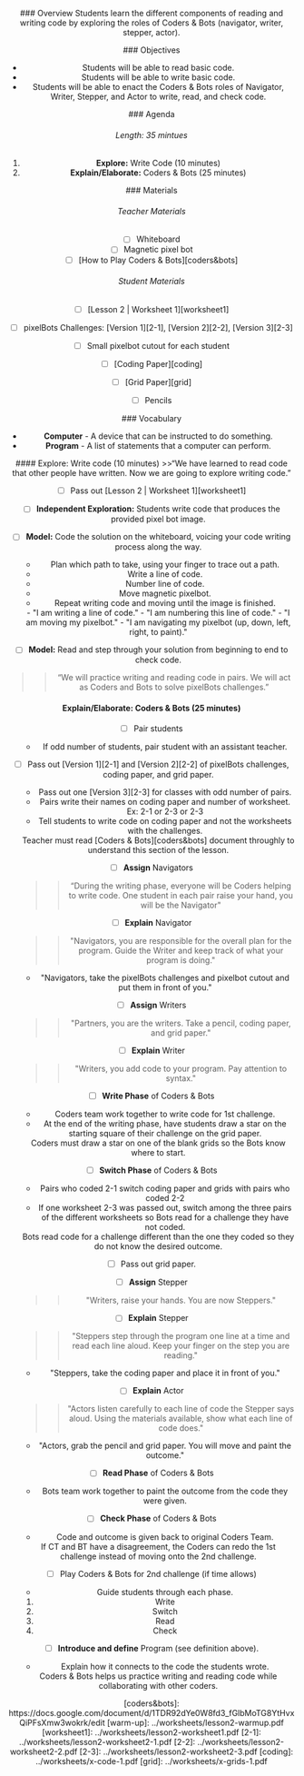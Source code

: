 <header title='Write Some Code' subtitle='Lesson 2' bgColor='#C2DACC'/>

<notable>

<iconp src='/icons/activity.png'>### Overview</iconp>
Students learn the different components of reading and writing code by exploring the roles of Coders & Bots (navigator, writer, stepper, actor).

<iconp src='/icons/objectives.png'>### Objectives</iconp>
- Students will be able to read basic code.
- Students will be able to write basic code.
- Students will be able to enact the Coders & Bots roles of Navigator, Writer, Stepper, and Actor to write, read, and check code.

<iconp src='/icons/agenda.png'>### Agenda</iconp>

###### Length: 35 mintues
1. **Explore:** Write Code (10 minutes)
1. **Explain/Elaborate:** Coders & Bots (25 minutes)


<note>

<iconp src='/icons/materials.png'>### Materials</iconp>

###### Teacher Materials
- [ ] Whiteboard
- [ ] Magnetic pixel bot
- [ ] [How to Play Coders & Bots][coders&bots]

###### Student Materials
- [ ] [Lesson 2 | Worksheet 1][worksheet1]
- [ ] pixelBots Challenges: [Version 1][2-1], [Version 2][2-2], [Version 3][2-3]
- [ ] Small pixelbot cutout for each student
- [ ] [Coding Paper][coding]
- [ ] [Grid Paper][grid]
- [ ] Pencils



<iconp src='/icons/vocab.png'>### Vocabulary</iconp>
- **Computer** - A device that can be instructed to do something.
- **Program** - A list of statements that a computer can perform.

</note>
<pagebreak/>
#### Explore: Write code (10 minutes)
>>“We have learned to read code that other people have written. Now we are going to explore writing code.”

- [ ] Pass out [Lesson 2 | Worksheet 1][worksheet1]
- [ ] **Independent Exploration:** Students write code that produces the provided pixel bot image.
- [ ] **Model:** Code the solution on the whiteboard, voicing your code writing process along the way.
  - Plan which path to take, using your finger to trace out a path.
  - Write a line of code.
  - Number line of code.
  - Move magnetic pixelbot.
  - Repeat writing code and moving until the image is finished.

  <note type="tip" title="Tip: Narrate">
  - "I am writing a line of code."
  - "I am numbering this line of code."
  - "I am moving my pixelbot."
  - "I am navigating my pixelbot (up, down, left, right, to paint)."
  </note>

- [ ] **Model:** Read and step through your solution from beginning to end to check code.

>> “We will practice writing and reading code in pairs. We will act as Coders and Bots to solve pixelBots challenges.”

#### Explain/Elaborate: Coders & Bots (25 minutes)

- [ ] Pair students
  - If odd number of students, pair student with an assistant teacher.

- [ ] Pass out [Version 1][2-1] and [Version 2][2-2] of pixelBots challenges, coding paper, and grid paper.  
  - Pass out one [Version 3][2-3] for classes with odd number of pairs.
  - Pairs write their names on coding paper and number of worksheet. Ex: 2-1 or 2-3 or 2-3
  - Tell students to write code on coding paper and not the worksheets with the challenges.

  <note type="tip" title="Tip: Read Coders & Bots">
  Teacher must read [Coders & Bots][coders&bots] document throughly to understand this section of the lesson.
  </note>


- [ ] **Assign** Navigators
  >>“During the writing phase, everyone will be Coders helping to write code. One student in each pair raise your hand, you will be the Navigator"

- [ ] **Explain** Navigator
  >> "Navigators, you are responsible for the overall plan for the program. Guide the Writer and keep track of what your program is doing."
  - "Navigators, take the pixelBots challenges and pixelbot cutout and put them in front of you."

- [ ] **Assign** Writers
  >>"Partners, you are the writers. Take a pencil, coding paper, and grid paper."

- [ ] **Explain** Writer
  >>"Writers, you add code to your program. Pay attention to syntax."

- [ ] **Write Phase** of Coders & Bots
  - Coders team work together to write code for 1st challenge.
  - At the end of the writing phase, have students draw a star on the starting square of their challenge on the grid paper.

  <note type="tip" title="Tip: Draw Star">
  Coders must draw a star on one of the blank grids so the Bots know where to start.
  </note>


- [ ] **Switch Phase** of Coders & Bots
  - Pairs who coded 2-1 switch coding paper and grids with pairs who coded 2-2
  - If one worksheet 2-3 was passed out, switch among the three pairs of the different worksheets so Bots read for a challenge they have not coded.

  <note type="tip" title="Tip">
  Bots read code for a challenge different than the one they coded so they do not know the desired outcome.
  </note>

- [ ] Pass out grid paper.

<pagebreak/>

- [ ] **Assign** Stepper
  >>"Writers, raise your hands. You are now Steppers."

- [ ] **Explain** Stepper
  >>"Steppers step through the program one line at a time and read each line aloud. Keep your finger on the step you are reading."
  - "Steppers, take the coding paper and place it in front of you."


- [ ] **Explain** Actor
  >>"Actors listen carefully to each line of code the Stepper says aloud. Using the materials available, show what each line of code does."
  - "Actors, grab the pencil and grid paper. You will move and paint the outcome."

- [ ] **Read Phase** of Coders & Bots
  - Bots team work together to paint the outcome from the code they were given.

- [ ] **Check Phase** of Coders & Bots
  - Code and outcome is given back to original Coders Team.

  <note type="tip" title="Tip">
  If CT and BT have a disagreement, the Coders can redo the 1st challenge instead of moving onto the 2nd challenge.
  </note>

- [ ] Play Coders & Bots for 2nd challenge (if time allows)
  - Guide students through each phase.
  1. Write
  1. Switch
  1. Read
  1. Check

- [ ] **Introduce and define** Program (see definition above).
  - Explain how it connects to the code the students wrote.

  <note type="key" title="Key Take Away">
  Coders & Bots helps us practice writing and reading code while collaborating with other coders.
  </note>

</notable>
[coders&bots]: https://docs.google.com/document/d/1TDR92dYe0W8fd3_fGlbMoTG8YtHvxQiPFsXmw3wokrk/edit
[warm-up]: ../worksheets/lesson2-warmup.pdf
[worksheet1]: ../worksheets/lesson2-worksheet1.pdf
[2-1]: ../worksheets/lesson2-worksheet2-1.pdf
[2-2]: ../worksheets/lesson2-worksheet2-2.pdf
[2-3]: ../worksheets/lesson2-worksheet2-3.pdf
[coding]: ../worksheets/x-code-1.pdf
[grid]: ../worksheets/x-grids-1.pdf

